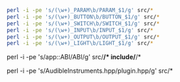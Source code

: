 
```bash
perl -i -pe 's/(\w+)_PARAM\b/PARAM_$1/g' src/*
perl -i -pe 's/(\w+)_BUTTON\b/BUTTON_$1/g' src/*
perl -i -pe 's/(\w+)_SWITCH\b/SWITCH_$1/g' src/*
perl -i -pe 's/(\w+)_INPUT\b/INPUT_$1/g' src/*
perl -i -pe 's/(\w+)_OUTPUT\b/OUTPUT_$1/g' src/*
perl -i -pe 's/(\w+)_LIGHT\b/LIGHT_$1/g' src/*
```
perl -i -pe 's/app::ABI/ABI/g' src/**/* include/**/*


perl -i -pe 's/AudibleInstruments\.hpp/plugin.hpp/g' src/*
